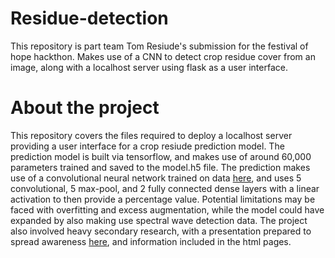 # Residue-detection
This repository is part team Tom Resiude's submission for the festival of hope hackthon. Makes use of a CNN to detect crop residue cover from an image, along with a localhost server using flask as a user interface.  

# About the project


This repository covers the files required to deploy a localhost server providing a user interface for a crop resiude prediction model. The prediction model is built via tensorflow, and makes use of around 60,000 parameters trained and saved to the model.h5 file. The prediction makes use of a convolutional neural network trained on data <a href = "https://doi.org/10.5066/F7930SDB">here</a>, and uses 5 convolutional, 5 max-pool, and 2 fully connected dense layers with a linear activation to then provide a percentage value. Potential limitations may be faced with overfitting and excess augmentation, while the model could have expanded by also making use spectral wave detection data. The project also involved heavy secondary research, with a presentation prepared to spread awareness <a href = "https://www.canva.com/design/DAFZJidBfsI/uRtDGMkel1RH-a8dJwA7PA/view?utm_content=DAFZJidBfsI&utm_campaign=designshare&utm_medium=link&utm_source=homepage_design_menu">here</a>, and information included in the html pages.




